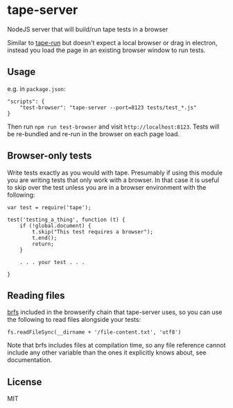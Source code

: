 # tape-server

NodeJS server that will build/run tape tests in a browser

Similar to [tape-run](https://github.com/juliangruber/tape-run) but doesn't expect a local browser or drag in electron,
instead you load the page in an existing browser window to run tests.

## Usage

e.g. in ``package.json``:

```
"scripts": {
    "test-browser": "tape-server --port=8123 tests/test_*.js"
}
```

Then run ``npm run test-browser`` and visit ``http://localhost:8123``.
Tests will be re-bundled and re-run in the browser on each page load.

## Browser-only tests

Write tests exactly as you would with tape. Presumably if using this module you
are writing tests that only work with a browser. In that case it is useful to
skip over the test unless you are in a browser environment with the following:

```
var test = require('tape');

test('testing_a_thing', function (t) {
    if (!global.document) {
        t.skip("This test requires a browser");
        t.end();
        return;
    }

    . . . your test . . .

}
```

## Reading files

[brfs](https://www.npmjs.com/package/brfs) included in the browserify chain that
tape-server uses, so you can use the following to read files alongside your
tests:

    fs.readFileSync(__dirname + '/file-content.txt', 'utf8')

Note that brfs includes files at compilation time, so any file reference cannot
include any other variable than the ones it explicitly knows about, see
documentation.

## License

MIT
